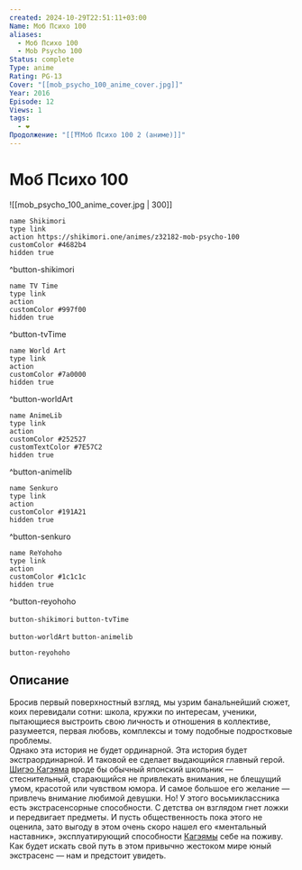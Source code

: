 ```yaml
---
created: 2024-10-29T22:51:11+03:00
Name: Моб Психо 100
aliases:
  - Моб Психо 100
  - Mob Psycho 100
Status: complete
Type: anime
Rating: PG-13
Cover: "[[mob_psycho_100_anime_cover.jpg]]"
Year: 2016
Episode: 12
Views: 1
tags:
  - ❤
Продолжение: "[[⛩️Моб Психо 100 2 (аниме)]]"
---
```


# Моб Психо 100

![[mob_psycho_100_anime_cover.jpg | 300]]

```button
name Shikimori
type link
action https://shikimori.one/animes/z32182-mob-psycho-100
customColor #4682b4
hidden true
```
^button-shikimori

```button
name TV Time
type link
action 
customColor #997f00
hidden true
```
^button-tvTime

```button
name World Art
type link
action 
customColor #7a0000
hidden true
```
^button-worldArt

```button
name AnimeLib
type link
action 
customColor #252527
customTextColor #7E57C2
hidden true
```
^button-animelib

```button
name Senkuro
type link
action 
customColor #191A21
hidden true
```
^button-senkuro

```button
name ReYohoho
type link
action 
customColor #1c1c1c
hidden true
```
^button-reyohoho



`button-shikimori` `button-tvTime`

`button-worldArt` `button-animelib`

`button-reyohoho`

## Описание

Бросив первый поверхностный взгляд, мы узрим банальнейший сюжет, коих перевидали сотни: школа, кружки по интересам, ученики, пытающиеся выстроить свою личность и отношения в коллективе, разумеется, первая любовь, комплексы и тому подобные подростковые проблемы.  
Однако эта история не будет ординарной. Эта история будет экстраординарной. И таковой ее сделает выдающийся главный герой. [Шигэо Кагэяма](https://shikimori.one/characters/109929-shigeo-kageyama) вроде бы обычный японский школьник — стеснительный, старающийся не привлекать внимания, не блещущий умом, красотой или чувством юмора. И самое большое его желание — привлечь внимание любимой девушки. Но! У этого восьмиклассника есть экстрасенсорные способности. С детства он взглядом гнет ложки и передвигает предметы. И пусть общественность пока этого не оценила, зато выгоду в этом очень скоро нашел его «ментальный наставник», эксплуатирующий способности [Кагэямы](https://shikimori.one/characters/109929-shigeo-kageyama) себе на поживу.  
Как будет искать свой путь в этом привычно жестоком мире юный экстрасенс — нам и предстоит увидеть.
